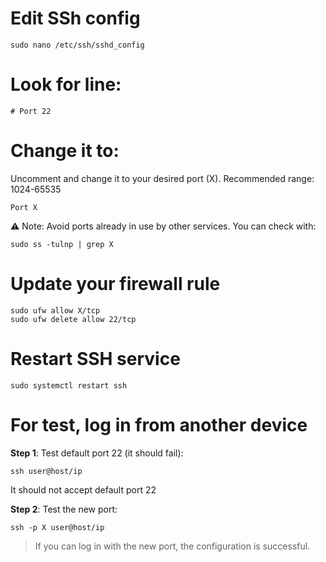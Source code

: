 # Edit SSh config

``` 
sudo nano /etc/ssh/sshd_config
```

# Look for line:

```
# Port 22
```

# Change it to:

Uncomment and change it to your desired port (X).
Recommended range: 1024-65535

``` 
Port X 
```
⚠️ Note: Avoid ports already in use by other services. You can check with:

```
sudo ss -tulnp | grep X
```

# Update your firewall rule

```
sudo ufw allow X/tcp
sudo ufw delete allow 22/tcp
```

# Restart SSH service

``` 
sudo systemctl restart ssh
```

# For test, log in from another device

**Step 1**: Test default port 22 (it should fail):
``` 
ssh user@host/ip
```
It should not accept default port 22

**Step 2**: Test the new port:

``` 
ssh -p X user@host/ip
```
> If you can log in with the new port, the configuration is successful.


